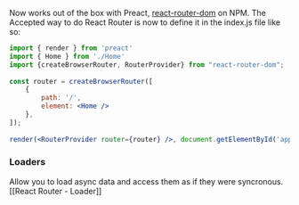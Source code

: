 Now works out of the box with Preact, [react-router-dom](https://www.npmjs.com/package/react-router-dom) on NPM.
The Accepted way to do React Router is now to define it in the index.js file like so:

```jsx
import { render } from 'preact'  
import { Home } from './Home'  
import {createBrowserRouter, RouterProvider} from "react-router-dom";  
  
const router = createBrowserRouter([  
	{  
		path: '/',  
		element: <Home />  
	},  
]);  
  
render(<RouterProvider router={router} />, document.getElementById('app') as HTMLElement)
```

### Loaders
Allow you to load async data and access them as if they were syncronous.
[[React Router - Loader]]